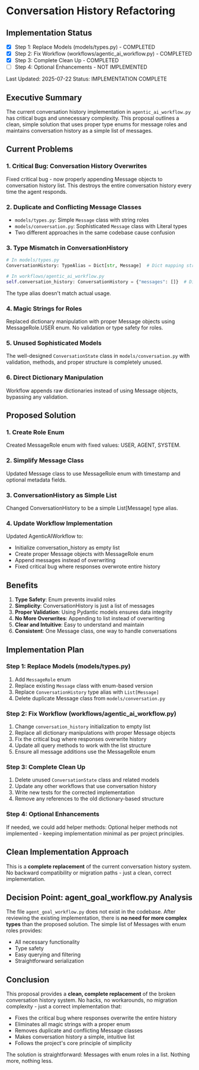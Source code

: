 # Conversation History Refactoring

## Implementation Status

- [x] Step 1: Replace Models (models/types.py) - COMPLETED
- [x] Step 2: Fix Workflow (workflows/agentic_ai_workflow.py) - COMPLETED
- [x] Step 3: Complete Clean Up - COMPLETED
- [ ] Step 4: Optional Enhancements - NOT IMPLEMENTED

Last Updated: 2025-07-22
Status: IMPLEMENTATION COMPLETE

## Executive Summary

The current conversation history implementation in `agentic_ai_workflow.py` has critical bugs and unnecessary complexity. This proposal outlines a clean, simple solution that uses proper type enums for message roles and maintains conversation history as a simple list of messages.

## Current Problems

### 1. **Critical Bug: Conversation History Overwrites**
Fixed critical bug - now properly appending Message objects to conversation history list.
This destroys the entire conversation history every time the agent responds.

### 2. **Duplicate and Conflicting Message Classes**
- `models/types.py`: Simple `Message` class with string roles
- `models/conversation.py`: Sophisticated `Message` class with Literal types
- Two different approaches in the same codebase cause confusion

### 3. **Type Mismatch in ConversationHistory**
```python
# In models/types.py
ConversationHistory: TypeAlias = Dict[str, Message]  # Dict mapping strings to Messages

# In workflows/agentic_ai_workflow.py
self.conversation_history: ConversationHistory = {"messages": []}  # Dict with "messages" list
```
The type alias doesn't match actual usage.

### 4. **Magic Strings for Roles**
Replaced dictionary manipulation with proper Message objects using MessageRole.USER enum.
No validation or type safety for roles.

### 5. **Unused Sophisticated Models**
The well-designed `ConversationState` class in `models/conversation.py` with validation, methods, and proper structure is completely unused.

### 6. **Direct Dictionary Manipulation**
Workflow appends raw dictionaries instead of using Message objects, bypassing any validation.

## Proposed Solution

### 1. **Create Role Enum**
Created MessageRole enum with fixed values: USER, AGENT, SYSTEM.

### 2. **Simplify Message Class**
Updated Message class to use MessageRole enum with timestamp and optional metadata fields.

### 3. **ConversationHistory as Simple List**
Changed ConversationHistory to be a simple List[Message] type alias.

### 4. **Update Workflow Implementation**
Updated AgenticAIWorkflow to:
- Initialize conversation_history as empty list
- Create proper Message objects with MessageRole enum
- Append messages instead of overwriting
- Fixed critical bug where responses overwrote entire history

## Benefits

1. **Type Safety**: Enum prevents invalid roles
2. **Simplicity**: ConversationHistory is just a list of messages
3. **Proper Validation**: Using Pydantic models ensures data integrity
4. **No More Overwrites**: Appending to list instead of overwriting
5. **Clear and Intuitive**: Easy to understand and maintain
6. **Consistent**: One Message class, one way to handle conversations

## Implementation Plan

### Step 1: Replace Models (models/types.py)
1. Add `MessageRole` enum
2. Replace existing `Message` class with enum-based version
3. Replace `ConversationHistory` type alias with `List[Message]`
4. Delete duplicate Message class from `models/conversation.py`

### Step 2: Fix Workflow (workflows/agentic_ai_workflow.py)
1. Change `conversation_history` initialization to empty list
2. Replace all dictionary manipulations with proper Message objects
3. Fix the critical bug where responses overwrite history
4. Update all query methods to work with the list structure
5. Ensure all message additions use the MessageRole enum

### Step 3: Complete Clean Up
1. Delete unused `ConversationState` class and related models
2. Update any other workflows that use conversation history
3. Write new tests for the corrected implementation
4. Remove any references to the old dictionary-based structure

### Step 4: Optional Enhancements
If needed, we could add helper methods:
Optional helper methods not implemented - keeping implementation minimal as per project principles.

## Clean Implementation Approach

This is a **complete replacement** of the current conversation history system. No backward compatibility or migration paths - just a clean, correct implementation.

## Decision Point: agent_goal_workflow.py Analysis

The file `agent_goal_workflow.py` does not exist in the codebase. After reviewing the existing implementation, there is **no need for more complex types** than the proposed solution. The simple list of Messages with enum roles provides:
- All necessary functionality
- Type safety
- Easy querying and filtering
- Straightforward serialization

## Conclusion

This proposal provides a **clean, complete replacement** of the broken conversation history system. No hacks, no workarounds, no migration complexity - just a correct implementation that:
- Fixes the critical bug where responses overwrite the entire history
- Eliminates all magic strings with a proper enum
- Removes duplicate and conflicting Message classes
- Makes conversation history a simple, intuitive list
- Follows the project's core principle of simplicity

The solution is straightforward: Messages with enum roles in a list. Nothing more, nothing less.